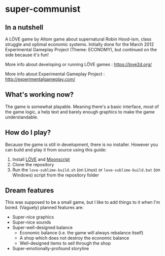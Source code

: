 # super-communist

## In a nutshell

A LÖVE game by Altom game about supernatural Robin Hood-ism, class struggle and optimal economic systems.
Initially done for the March 2012 Experimental Gameplay Project (Theme: ECONOMY), but continued on the side because it's fun!

More info about developing or running LÖVE games : https://love2d.org/

More info about Experimental Gameplay Project : http://experimentalgameplay.com/

## What's working now?

The game is somewhat playable. Meaning there's a basic interface, most of the game logic, a help text and barely enough graphics to make the game understandable.

## How do I play?

Because the game is still in development, there is no installer.
However you can build and play it from source using this guide:

1. Install [LÖVE](https://love2d.org) and [Moonscript](https://moonscript.org/)
2. Clone the repository
3. Run the `love-sublime-build.sh` (on Linux) or `love-sublime-build.bat` (on Windows) script from the repository folder

## Dream features

This was supposed to be a small game, but I like to add things to it when I'm bored. (Vaguely) planned features are:

-   Super-nice graphics
-   Super-nice sounds
-   Super-well-designed balance
    -   Economic balance (i.e. the game will always rebalance itself)
    -   A shop which does not destroy the economic balance
    -   Well-designed items to sell through the shop
-   Super-emotionally-profound storyline

